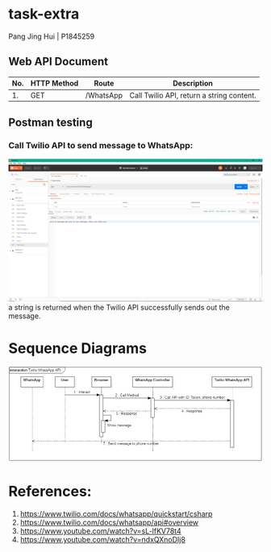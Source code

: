 # task-extra
Pang Jing Hui | P1845259 

## Web API Document
| No. | HTTP Method  | Route | Description |
| ------------- | ------------- | ------------- | ------------- |
| 1. | GET | /WhatsApp | Call Twilio API, return a string content. |

## Postman testing
### Call Twilio API to send message to WhatsApp:
![](images/p1.png)
a string is returned when the Twilio API successfully sends out the message.

# Sequence Diagrams
![](images/sd.jpeg)

# References:
1. https://www.twilio.com/docs/whatsapp/quickstart/csharp
2. https://www.twilio.com/docs/whatsapp/api#overview
3. https://www.youtube.com/watch?v=sL-lfKV78t4
4. https://www.youtube.com/watch?v=ndxQXnoDIj8
